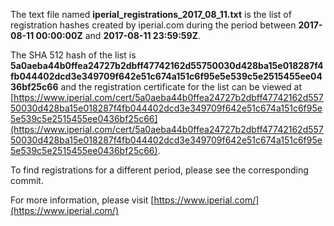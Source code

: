 The text file named **iperial_registrations_2017_08_11.txt** is the list of registration hashes created by iperial.com during the period between **2017-08-11 00:00:00Z** and **2017-08-11 23:59:59Z**.

The SHA 512 hash of the list is **5a0aeba44b0ffea24727b2dbff47742162d55750030d428ba15e018287f4fb044402dcd3e349709f642e51c674a151c6f95e5e539c5e2515455ee0436bf25c66** and the registration certificate for the list can be viewed at [https://www.iperial.com/cert/5a0aeba44b0ffea24727b2dbff47742162d55750030d428ba15e018287f4fb044402dcd3e349709f642e51c674a151c6f95e5e539c5e2515455ee0436bf25c66](https://www.iperial.com/cert/5a0aeba44b0ffea24727b2dbff47742162d55750030d428ba15e018287f4fb044402dcd3e349709f642e51c674a151c6f95e5e539c5e2515455ee0436bf25c66).

To find registrations for a different period, please see the corresponding commit.

For more information, please visit [https://www.iperial.com/](https://www.iperial.com/)
